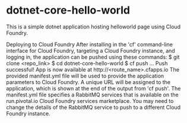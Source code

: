# dotnet-core-hello-world
This is a simple dotnet application hosting helloworld page using Cloud Foundry.

Deploying to Cloud Foundry
After installing in the 'cf' command-line interface for Cloud Foundry, targeting a Cloud Foundry instance, and logging in, the application can be pushed using these commands:
$ git clone <repo_link>
$ cd dotnet-core-hello-world
$ cf push
...
Push successful! App is now available at http://<route_name>.cfapps.io
The provided manifest.yml file will be used to provide the application parameters to Cloud Foundry. A unique URL will be assigned to the application, which is shown at the end of the output from 'cf push'. The manifest.yml file specifies a RabbitMQ services that is available on the run.pivotal.io Cloud Foundry services marketplace. You may need to change the details of the RabbitMQ service to push to a different Cloud Foundry instance.

